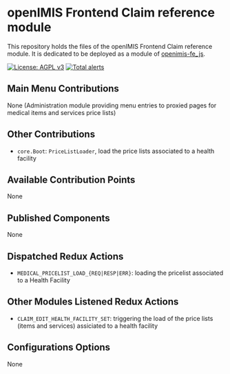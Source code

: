 # openIMIS Frontend Claim reference module
This repository holds the files of the openIMIS Frontend Claim reference module.
It is dedicated to be deployed as a module of [openimis-fe_js](https://github.com/openimis/openimis-fe_js).

[![License: AGPL v3](https://img.shields.io/badge/License-AGPL%20v3-blue.svg)](https://www.gnu.org/licenses/agpl-3.0)
[![Total alerts](https://img.shields.io/lgtm/alerts/g/openimis/openimis-fe-medical_pricelist_js.svg?logo=lgtm&logoWidth=18)](https://lgtm.com/projects/g/openimis/openimis-fe-medical_pricelist_js/alerts/)

## Main Menu Contributions
None (Administration module providing menu entries to proxied pages for medical items and services price lists)

## Other Contributions
* `core.Boot`: `PriceListLoader`, load the price lists associated to a health facility

## Available Contribution Points
None

## Published Components
None

## Dispatched Redux Actions
* `MEDICAL_PRICELIST_LOAD_{REQ|RESP|ERR}`: loading the pricelist associated to a Health Facility

## Other Modules Listened Redux Actions
* `CLAIM_EDIT_HEALTH_FACILITY_SET`: triggering the load of the price lists (items and services) assiciated to a health facility

## Configurations Options
None